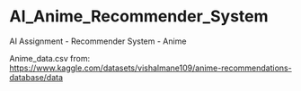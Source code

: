 # AI_Anime_Recommender_System
AI Assignment - Recommender System - Anime

Anime_data.csv from: 
https://www.kaggle.com/datasets/vishalmane109/anime-recommendations-database/data
